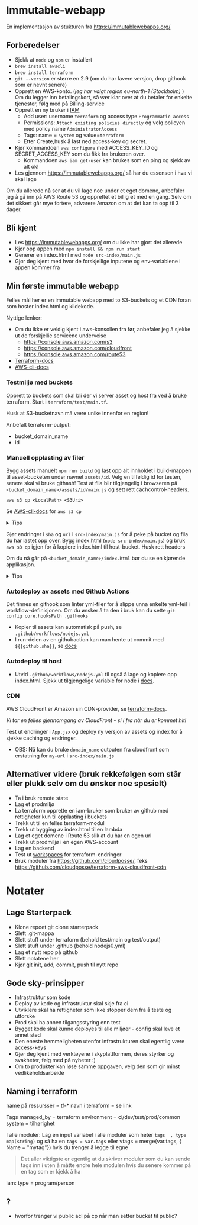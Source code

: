 # Immutable-webapp
En implementasjon av stukturen fra https://immutablewebapps.org/

## Forberedelser

- Sjekk at `node` og `npm` er installert
- `brew install awscli`
- `brew install terraform`
- `git --version` er større en 2.9 (om du har lavere versjon, drop githook som er nevnt senere)
- Opprett en AWS-konto. (*jeg har valgt region eu-north-1 (Stockholm)* ) Om du legger inn betalingskort, så vær klar over at du betaler for enkelte tjenester, følg med på Billing-service
- Opprett en ny bruker i [IAM](https://console.aws.amazon.com/iam/home?#/users)
    - Add user: username `terraform` og access type `Programmatic access`
    - Permissions: `Attach existing policies directly` og velg policyen med policy name `AdministratorAccess`
    - Tags: name = `system` og value=`terraform`
    - Etter Create,husk å last ned access-key og secret.
- Kjør kommandoen `aws configure` med ACCESS_KEY_ID og SECRET_ACCESS_KEY som du fikk fra brukeren over.
    - Kommandoen `aws iam get-user` kan brukes som en ping og sjekk av alt ok!
- Les gjennom https://immutablewebapps.org/ så har du essensen i hva vi skal lage

Om du allerede nå ser at du vil lage noe under et eget domene, anbefaler jeg å gå inn på AWS Route 53 og opprettet et billig et med en gang. Selv om det sikkert går mye fortere, advarere Amazon om at det kan ta opp til 3 dager.

## Bli kjent

* Les https://immutablewebapps.org/ om du ikke har gjort det allerede
* Kjør opp appen med `npm install && npm run start`
* Generer en index.html med `node src-index/main.js`
* Gjør deg kjent med hvor de forskjellige inputene og env-variablene i appen kommer fra

## Min første immutable webapp

Felles mål her er en immutable webapp med to S3-buckets og et CDN foran som hoster index.html og kildekode.


Nyttige lenker:
* Om du ikke er veldig kjent i aws-konsollen fra før, anbefaler jeg å sjekke ut de forskjellie servicene
underveise
    - https://console.aws.amazon.com/s3
    - https://console.aws.amazon.com/cloudfront
    - https://console.aws.amazon.com/route53
* [Terraform-docs](https://www.terraform.io/docs/providers/aws/r/s3_bucket.html)
* [AWS-cli-docs](https://docs.aws.amazon.com/cli/latest/reference/s3/cp.html)


### Testmiljø med buckets

Opprett to buckets som skal bli der vi server asset og host fra ved å bruke terraform. Start i `terraform/test/main.tf`.

Husk at S3-bucketnavn må være unike innenfor en region!

Anbefalt terraform-output:
* bucket_domain_name
* id

### Manuell opplasting av filer

Bygg assets manuelt `npm run build` og last opp alt innholdet i build-mappen til asset-bucketen under navnet `assets/id`. Velg en tilfeldig id for testen, senere skal vi bruke githash! Test at fila blir tilgjengelig i browseren på `<bucket_domain_name>/assets/id/main.js` og sett rett cachcontrol-headers.


`aws s3 cp <LocalPath> <S3Uri>`

Se [AWS-cli-docs](https://docs.aws.amazon.com/cli/latest/reference/s3/cp.html) for `aws s3 cp`

<details><summary>Tips</summary>
<p>

- bruk følgende S3-uri `s3://bucket-name/assets/1/`
- `--acl public-read` optionen setter alle filene til public
- `--recursive` laster opp hele mappen
- `--cache-control public,max-age=31536000,immutable` setter cache-controls-headerne til alltid lagre som beskrevet i https://immutablewebapps.org/
</p>
</details>

Gjør endringer i `sha` og `url` i `src-index/main.js` for å peke på bucket og fila du har lastet opp over.
Bygg index.html (`node src-index/main.js`) og bruk `aws s3 cp` igjen for å kopiere index.html til host-bucket. Husk rett headers

Om du nå går på `<bucket_domain_name>/index.html` bør du se en kjørende applikasjon.

<details><summary>Tips</summary>
<p>

- Bruk `index.html` både som localPath og `s3://bucket-host-name/index.html` som S3Uri ettersom vi kun laster opp en fil
- `--acl public-read` optionen setter alle filene til public
- `--cache-control no-store` setter cache-controls-headerne til aldri lagre som beskrevet i https://immutablewebapps.org/
</p>
</details>


### Autodeploy av assets med Github Actions

Det finnes en githook som linter yml-filer for å slippe unna enkelte yml-feil i workflow-definisjonen.
Om du ønsker å ta den i bruk kan du sette `git config core.hooksPath .githooks`

- Kopier til assets kan automatisk på push, se `.github/workflows/nodejs.yml`
- I run-delen av en githubaction kan man hente ut commit med `${{github.sha}}`, se [docs](https://help.github.com/en/actions/reference/contexts-and-expression-syntax-for-github-actions)


### Autodeploy til host
- Utvid `.github/workflows/nodejs.yml` til også å lage og kopiere opp index.html. Sjekk ut tilgjengelige variable for node i [docs](https://help.github.com/en/actions/configuring-and-managing-workflows/using-environment-variables).



### CDN

AWS CloudFront er Amazon sin CDN-provider, se [terraform-docs](https://www.terraform.io/docs/providers/aws/r/cloudfront_distribution.html).

*Vi tar en felles gjennomgang av CloudFront - si i fra når du er kommet hit!*

Test ut endringer i `App.jsx` og deploy ny versjon av assets og index for å sjekke caching og endringer.
- OBS: Nå kan du bruke `domain_name` outputen fra cloudfront som erstatning for `my-url` i `src-index/main.js`



## Alternativer videre (bruk rekkefølgen som står eller plukk selv om du ønsker noe spesielt)
* Ta i bruk remote state
* Lag et prodmiljø
* La terraform opprette en iam-bruker som bruker av github med rettigheter kun til opplasting i buckets
* Trekk ut til en felles terraform-modul
* Trekk ut bygging av index.html til en lambda
* Lag et eget domene i Route 53 slik at du har en egen url
* Trekk ut prodmiljø i en egen AWS-account
* Lag en backend
* Test ut [workspaces](https://www.terraform.io/docs/state/workspaces.html) for terraform-endringer
* Bruk moduler fra https://github.com/cloudposse/, feks https://github.com/cloudposse/terraform-aws-cloudfront-cdn


# Notater

## Lage Starterpack

* Klone repoet git clone <ssh> starterpack
* Slett .git-mappa
* Slett stuff under terraform (behold test/main og test/output)
* Slett stuff under .github (behold nodejs0.yml)
* Lag et nytt repo på github
* Slett notatene her
* Kjør git init, add, commit, push til nytt repo

## Gode sky-prinsipper
* Infrastruktur som kode
* Deploy av kode og infrastruktur skal skje fra ci
* Utviklere skal ha rettigheter som ikke stopper dem fra å teste og utforske
* Prod skal ha annen tilgangsstyring enn test
* Bygget kode skal kunne deployes til alle miljøer - config skal leve et annet sted
* Den eneste hemmeligheten utenfor infrastrukturen skal egentlig være access-keys
* Gjør deg kjent med verktøyene i skyplattformen, deres styrker og svakheter, følg med på nyheter :)
* Om to produkter kan løse samme oppgaven, velg den som gir minst vedlikeholdsarbeide

## Naming i terraform

name på ressursser = tf-*
navn i terraform   = se link

Tags
managed_by = terraform
environment = ci/dev/test/prod/common
system = tilhørighet


I alle moduler:
Lag en input variabel i alle moduler som heter `tags  , type map(string)`  og så ha en `tags = var.tags` eller vtags = merge(var.tags, { Name = "mytag"})   hvis du trenger å legge til egne
> Det aller viktigste er egentlig at du skriver moduler som du kan sende tags inn i uten å måtte endre hele modulen hvis du senere kommer på en tag som er kjekk å ha

iam:
type   = program/person

## ?
- hvorfor trenger vi public acl på cp når man setter bucket til public?
